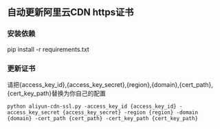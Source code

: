 ## 自动更新阿里云CDN https证书

### 安装依赖

pip install -r requirements.txt


### 更新证书

请把{access_key_id},{access_key_secret},{region},{domain},{cert_path},{cert_key_path}替换为你自己的配置

```
python aliyun-cdn-ssl.py -access_key_id {access_key_id} -access_key_secret {access_key_secret} -region {region} -domain {domain} -cert_path {cert_path} -cert_key_path {cert_key_path} 
```



